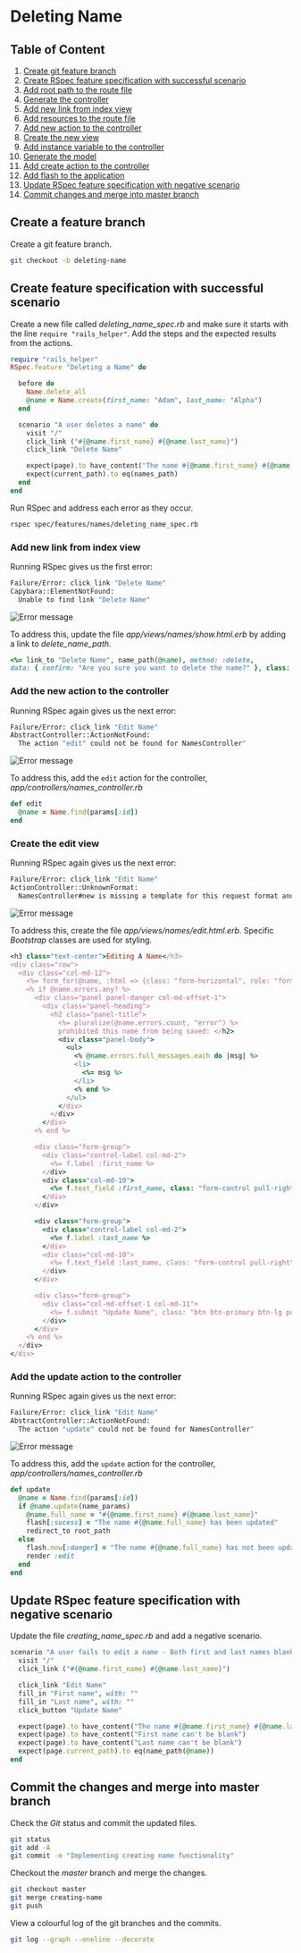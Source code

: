 Deleting Name
==================================================


## Table of Content
1. [Create git feature branch](#create-git-feature-branch)
2. [Create RSpec feature specification with successful scenario](#create-rspec-feature-specification-with-successful-scenario)
  1. [Add root path to the route file](#add-root-path-to-the-route-file)
  2. [Generate the controller](#generate-the-controller)
  3. [Add new link from index view](#add-new-link-from-index-view)
  4. [Add resources to the route file](#add-resources-to-the-route-file)
  5. [Add new action to the controller](#add-new-action-to-the-controller)
  6. [Create the new view](#create-the-new-view)
  7. [Add instance variable to the controller](#add-instance-variable-to-the-controller)
  8. [Generate the model](#generate-the-model)
  9. [Add create action to the controller](#add-create-action-to-the-controller)
  10. [Add flash to the application](#add-flash-to-the-application)
3. [Update RSpec feature specification with negative scenario](#update-rspec-feature-specification-with-negative-scenario)
4. [Commit changes and merge into master branch](#commit-changes-and-merge-into-master-branch)


## Create a feature branch
Create a git feature branch.
```bash
git checkout -b deleting-name
```

## Create feature specification with successful scenario
Create a new file called _deleting_name_spec.rb_ and make sure it starts with the line `require "rails_helper"`. Add the steps and the expected results from the actions.
```ruby
require "rails_helper"
RSpec.feature "Deleting a Name" do

  before do
    Name.delete_all
    @name = Name.create(first_name: "Adam", last_name: "Alpha")
  end

  scenario "A user deletes a name" do
    visit "/"
    click_link ("#{@name.first_name} #{@name.last_name}")
    click_link "Delete Name"

    expect(page).to have_content("The name #{@name.first_name} #{@name.last_name} has been deleted")
    expect(current_path).to eq(names_path)
  end
end
```

Run RSpec and address each error as they occur.
```bash
rspec spec/features/names/deleting_name_spec.rb
```

### Add new link from index view
Running RSpec gives us the first error:
```bash
Failure/Error: click_link "Delete Name"
Capybara::ElementNotFound:
  Unable to find link "Delete Name"
```
![Error message](images/RSpecError_-_Unable_to_find_link_delete.png)

To address this, update the file _app/views/names/show.html.erb_ by adding a link to _delete_name_path_.
```ruby
<%= link_to "Delete Name", name_path(@name), method: :delete,
data: { confirm: "Are you sure you want to delete the name?" }, class: "btn btn-primary btn-lg btn-space" %>
```


### Add the new action to the controller
Running RSpec again gives us the next error:
```bash
Failure/Error: click_link "Edit Name"
AbstractController::ActionNotFound:
  The action "edit" could not be found for NamesController"
```
![Error message](images/RSpecError_-_The_action_edit_could_not_be_found.png)

To address this, add the `edit` action for the controller, _app/controllers/names_controller.rb_
```ruby
def edit
  @name = Name.find(params[:id])
end
```

### Create the edit view
Running RSpec again gives us the next error:
```bash
Failure/Error: click_link "Edit Name"
ActionController::UnknownFormat:
  NamesController#new is missing a template for this request format and variant.
```
![Error message](images/RSpecError_-_Edit_action_is_missing_a_template.png)


To address this, create the file _app/views/names/edit.html.erb_. Specific _Bootstrap_ classes are used for styling.

```ruby
<h3 class="text-center">Editing A Name</h3>
<div class="row">
  <div class="col-md-12">
    <%= form_for(@name, :html => {class: "form-horizontal", role: "form"}) do |f| %>
    <% if @name.errors.any? %>
      <div class="panel panel-danger col-md-offset-1">
        <div class="panel-heading">
          <h2 class="panel-title">
            <%= pluralize(@name.errors.count, "error") %>
            prohibited this name from being saved: </h2>
            <div class="panel-body">
              <ul>
                <% @name.errors.full_messages.each do |msg| %>
                <li>
                  <%= msg %>
                </li>
                <% end %>
              </ul>
            </div>
          </div>
        </div>
      <% end %>

      <div class="form-group">
        <div class="control-label col-md-2">
          <%= f.label :first_name %>
        </div>
        <div class="col-md-10">
          <%= f.text_field :first_name, class: "form-control pull-right", autofocus: true %>
        </div>
      </div>

      <div class="form-group">
        <div class="control-label col-md-2">
          <%= f.label :last_name %>
        </div>
        <div class="col-md-10">
          <%= f.text_field :last_name, class: "form-control pull-right", autofocus: true %>
        </div>
      </div>

      <div class="form-group">
        <div class="col-md-offset-1 col-md-11">
          <%= f.submit "Update Name", class: "btn btn-primary btn-lg pull-right" %>
        </div>
      </div>
    <% end %>
  </div>
</div>
```


### Add the update action to the controller
Running RSpec again gives us the next error:
```bash
Failure/Error: click_link "Edit Name"
AbstractController::ActionNotFound:
  The action "update" could not be found for NamesController"
```
![Error message](images/RSpecError_-_The_action_update_could_not_be_found.png)

To address this, add the `update` action for the controller, _app/controllers/names_controller.rb_
```ruby
def update
  @name = Name.find(params[:id])
  if @name.update(name_params)
    @name.full_name = "#{@name.first_name} #{@name.last_name}"
    flash[:sucess] = "The name #{@name.full_name} has been updated"
    redirect_to root_path
  else
    flash.now[:danger] = "The name #{@name.full_name} has not been updated"
    render :edit
  end
end
```



## Update RSpec feature specification with negative scenario
Update the file _creating_name_spec.rb_ and add a negative scenario.
```ruby
scenario "A user fails to edit a name - Both first and last names blank" do
  visit "/"
  click_link ("#{@name.first_name} #{@name.last_name}")

  click_link "Edit Name"
  fill_in "First name", with: ""
  fill_in "Last name", with: ""
  click_button "Update Name"

  expect(page).to have_content("The name #{@name.first_name} #{@name.last_name} has not been updated")
  expect(page).to have_content("First name can't be blank")
  expect(page).to have_content("Last name can't be blank")
  expect(page.current_path).to eq(name_path(@name))
end
```


## Commit the changes and merge into master branch
Check the _Git_ status and commit the updated files.
```bash
git status
git add -A
git commit -m "Implementing creating name functionality"
```

Checkout the _master_ branch and merge the changes.
```bash
git checkout master
git merge creating-name
git push
```

View a colourful log of the git branches and the commits.
```bash
git log --graph --oneline --decorate  
```
